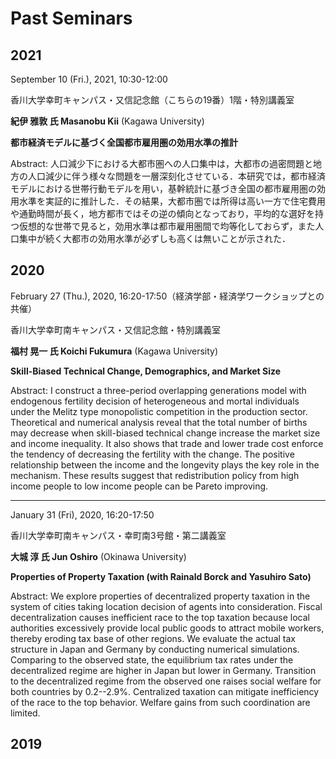 # Past Seminars
## 2021

September 10 (Fri.), 2021, 10:30-12:00

香川大学幸町キャンパス・又信記念館（こちらの19番）1階・特別講義室

**紀伊 雅敦 氏 Masanobu Kii** (Kagawa University)

**都市経済モデルに基づく全国都市雇用圏の効用水準の推計**

Abstract: 人口減少下における大都市圏への人口集中は，大都市の過密問題と地方の人口減少に伴う様々な問題を一層深刻化させている．本研究では，都市経済モデルにおける世帯行動モデルを用い，基幹統計に基づき全国の都市雇用圏の効用水準を実証的に推計した．その結果，大都市圏では所得は高い一方で住宅費用や通勤時間が長く，地方都市ではその逆の傾向となっており，平均的な選好を持つ仮想的な世帯で見ると，効用水準は都市雇用圏間で均等化しておらず，また人口集中が続く大都市の効用水準が必ずしも高くは無いことが示された．

## 2020

February 27 (Thu.), 2020, 16:20-17:50（経済学部・経済学ワークショップとの共催）

香川大学幸町南キャンパス・又信記念館・特別講義室

**福村 晃一 氏 Koichi Fukumura** (Kagawa University)

**Skill-Biased Technical Change, Demographics, and Market Size**

Abstract: I construct a three-period overlapping generations model with endogenous fertility decision of heterogeneous and mortal individuals under the Melitz type monopolistic competition in the production sector. Theoretical and numerical analysis reveal that the total number of births may decrease when skill-biased technical change increase the market size and income inequality. It also shows that trade and lower trade cost enforce the tendency of decreasing the fertility with the change. The positive relationship between the income and the longevity plays the key role in the mechanism. These results suggest that redistribution policy from high income people to low income people can be Pareto improving.

---

January 31 (Fri), 2020, 16:20-17:50

香川大学幸町南キャンパス・幸町南3号館・第二講義室

**大城 淳 氏 Jun Oshiro** (Okinawa University)

**Properties of Property Taxation (with Rainald Borck and Yasuhiro Sato)**

Abstract: We explore properties of decentralized property taxation in the system of cities taking location decision of agents into consideration. Fiscal decentralization causes inefficient race to the top taxation because local authorities excessively provide local public goods to attract mobile workers, thereby eroding tax base of other regions. We evaluate the actual tax structure in Japan and Germany by conducting numerical simulations. Comparing to the observed state, the equilibrium tax rates under the decentralized regime are higher in Japan but lower in Germany. Transition to the decentralized regime from the observed one raises social welfare for both countries by 0.2--2.9%. Centralized taxation can mitigate inefficiency of the race to the top behavior. Welfare gains from such coordination are limited.

## 2019
